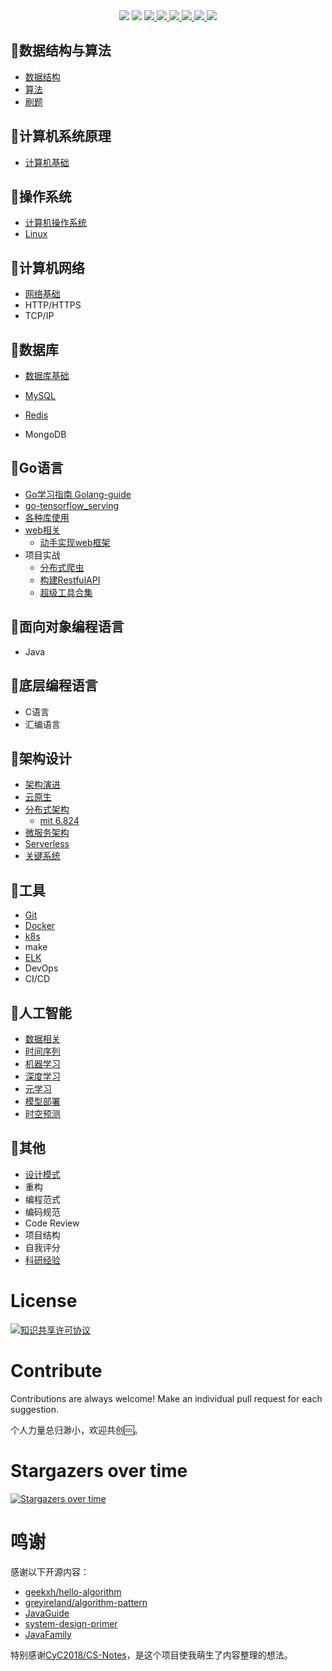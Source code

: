 <div align="center">
<img border="0" src="https://camo.githubusercontent.com/54fdbe8888c0a75717d7939b42f3d744b77483b0/687474703a2f2f6a617977636a6c6f76652e6769746875622e696f2f73622f69636f2f617765736f6d652e737667" />
<img border="0" src="https://camo.githubusercontent.com/1ef04f27611ff643eb57eb87cc0f1204d7a6a14d/68747470733a2f2f696d672e736869656c64732e696f2f7374617469632f76313f6c6162656c3d254630253946253843253946266d6573736167653d496625323055736566756c267374796c653d7374796c653d666c617426636f6c6f723d424334453939" />
<a href="https://github.com/SuperSupeng">     <img border="0" src="https://camo.githubusercontent.com/41e8e16b771d56dd768f7055354613254961d169/687474703a2f2f6a617977636a6c6f76652e6769746875622e696f2f73622f6769746875622f677265656e2d666f6c6c6f772e737667" /> </a> 
<a href="https://github.com/Knowledge-Precipitation-Tribe/Urban-computing-papers/issues">     <img border="0" src="https://img.shields.io/github/issues/Knowledge-Precipitation-Tribe/CS-Notes" /> </a>
<a href="https://github.com/Knowledge-Precipitation-Tribe/Urban-computing-papers/network/members">     <img border="0" src="https://img.shields.io/github/forks/Knowledge-Precipitation-Tribe/CS-Notes" /> </a>
<a href="https://github.com/Knowledge-Precipitation-Tribe/Urban-computing-papers/stargazers">     <img border="0" src="https://img.shields.io/github/stars/Knowledge-Precipitation-Tribe/CS-Notes" /> </a>
<a href="https://creativecommons.org/licenses/by-nc-sa/4.0/">     <img border="0" src="https://img.shields.io/badge/LICENSE-CC%20BY--NC--SA%204.0-green" /> </a>
<a href="https://github.com/Knowledge-Precipitation-Tribe/Urban-computing-papers/blob/master/wechat.md">     <img border="0" src="https://camo.githubusercontent.com/013c283843363c72b1463af208803bfbd5746292/687474703a2f2f6a617977636a6c6f76652e6769746875622e696f2f73622f69636f2f7765636861742e737667" /> </a>
</div>


## 🍇数据结构与算法

- [数据结构](https://github.com/Knowledge-Precipitation-Tribe/Data-structure-implementation)
- [算法](https://github.com/Knowledge-Precipitation-Tribe/Data-structure-implementation)
- [刷题](https://github.com/golang-collection/LetCode)

## 🍎计算机系统原理

- [计算机基础](./computer-based/README.md)

## 🍈操作系统

- [计算机操作系统](./operating-system)
- [Linux](https://github.com/Knowledge-Precipitation-Tribe/Dive-into-Linux)

## 🍉计算机网络

- [网络基础](./computer-network/README.md)
- HTTP/HTTPS
- TCP/IP

## 🍊数据库

- [数据库基础](./database-basic/README.md)

- [MySQL](https://github.com/Knowledge-Precipitation-Tribe/Dive-into-MySQL)
- [Redis](https://github.com/Knowledge-Precipitation-Tribe/Dive-into-Redis)
- MongoDB

## 🍋Go语言

- [Go学习指南 Golang-guide](https://docs.golangguide.knowledge-precipitation.site/)
- [go-tensorflow_serving](https://github.com/golang-collection/Go-tensorflow_serving)
- [各种库使用](https://github.com/golang-collection)
- [web相关]()
  - [动手实现web框架]()
- 项目实战
  - [分布式爬虫](https://github.com/golang-collection/go-crawler-distributed)
  - [构建RestfulAPI](https://github.com/golang-collection/Go-RestfulAPI)
  - [超级工具合集](https://github.com/superToolsCollection)

## 🍑面向对象编程语言

- Java

## 🍒底层编程语言

- C语言
- 汇编语言

## 🍌架构设计

- [架构演进](https://github.com/Knowledge-Precipitation-Tribe/Distributed-and-Microservices)
- [云原生](https://github.com/Knowledge-Precipitation-Tribe/Distributed-and-Microservices)
- [分布式架构](https://github.com/Knowledge-Precipitation-Tribe/Distributed-and-Microservices)
  - [mit 6.824](https://github.com/SuperSupeng/MIT6.824)
- [微服务架构](https://github.com/Knowledge-Precipitation-Tribe/Distributed-and-Microservices)
- [Serverless](https://github.com/Knowledge-Precipitation-Tribe/Distributed-and-Microservices)
- [关键系统](https://github.com/Knowledge-Precipitation-Tribe/Distributed-and-Microservices)

## 🍍工具

- [Git](https://github.com/SuperSupeng/github-collaboration-tutorials)
- [Docker](https://github.com/Knowledge-Precipitation-Tribe/Dive-into-Docker)
- [k8s](https://github.com/Knowledge-Precipitation-Tribe/Dive-into-Docker)
- make
- [ELK](https://github.com/Knowledge-Precipitation-Tribe/Dive-into-ELK)
- DevOps
- CI/CD

## 🍓人工智能

- [数据相关](https://docs.feature-engineering.knowledge-precipitation.site/)
- [时间序列](https://docs.tsa.knowledge-precipitation.site/)
- [机器学习](https://docs.ml.knowledge-precipitation.site/)
- [深度学习](https://docs.dl.knowledge-precipitation.site/)
- [元学习](https://github.com/Knowledge-Precipitation-Tribe/Fruits-book/tree/master/%E5%85%83%E5%AD%A6%E4%B9%A0)
- [模型部署](https://docs.model-deployment.knowledge-precipitation.site/)
- [时空预测](https://github.com/Knowledge-Precipitation-Tribe/Spatio-Temporal-papers)

## 🥑其他

- [设计模式](https://docs.design-patterns.knowledge-precipitation.site/)
- 重构
- 编程范式
- 编码规范
- Code Review
- 项目结构
- 自我评分
- [科研经验](https://github.com/Knowledge-Precipitation-Tribe/Fruits-book/tree/master/%E7%A7%91%E7%A0%94%E7%BB%8F%E9%AA%8C)


# License

<a rel="license" href="http://creativecommons.org/licenses/by-nc-sa/4.0/"><img alt="知识共享许可协议" style="border-width:0" src="https://i.creativecommons.org/l/by-nc-sa/4.0/88x31.png" /></a>

# Contribute

Contributions are always welcome! Make an individual pull request for each suggestion.

个人力量总归渺小，欢迎共创🆒。

# Stargazers over time
[![Stargazers over time](https://starcharts.herokuapp.com/Knowledge-Precipitation-Tribe/Fruits-book.svg)](https://starcharts.herokuapp.com/Knowledge-Precipitation-Tribe/Fruits-book)

# 鸣谢

感谢以下开源内容：

- [geekxh/hello-algorithm](https://github.com/geekxh/hello-algorithm)
- [greyireland/algorithm-pattern](https://github.com/greyireland/algorithm-pattern)
- [JavaGuide](https://github.com/Snailclimb/JavaGuide)
- [system-design-primer](https://github.com/donnemartin/system-design-primer)
- [JavaFamily](https://github.com/AobingJava/JavaFamily)

特别感谢[CyC2018/CS-Notes](https://github.com/CyC2018/CS-Notes)，是这个项目使我萌生了内容整理的想法。